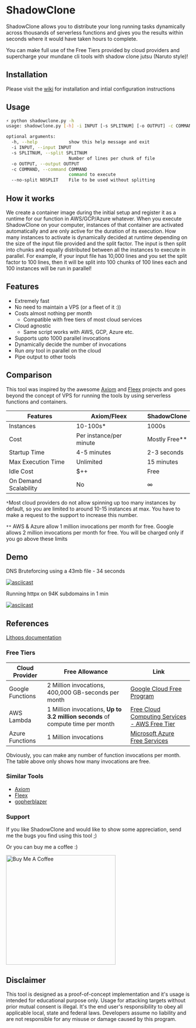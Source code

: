 # ShadowClone
ShadowClone allows you to  distribute your long running tasks dynamically across thousands of serverless functions and gives you the results within seconds where it would have taken hours to complete.

You can make full use of the Free Tiers provided by cloud providers and supercharge your mundane cli tools with shadow clone jutsu (Naruto style)!

## Installation
Please visit the [wiki](https://github.com/fyoorer/ShadowClone/wiki) for installation and intial configuration instructions

## Usage
```bash
⚡ python shadowclone.py -h
usage: shadowclone.py [-h] -i INPUT [-s SPLITNUM] [-o OUTPUT] -c COMMAND

optional arguments:
  -h, --help            show this help message and exit
  -i INPUT, --input INPUT
  -s SPLITNUM, --split SPLITNUM
                        Number of lines per chunk of file
  -o OUTPUT, --output OUTPUT
  -c COMMAND, --command COMMAND
                        command to execute
  --no-split NOSPLIT    File to be used without splitting

```

## How it works
We create a container image during the initial setup and register it as a runtime for our function in AWS/GCP/Azure whatever. When you execute ShadowClone on your computer,  instances of that container are activated automatically and are only active for the duration of its execution. How many instances to activate is dynamically decided at runtime depending on the size of the input file provided and the split factor. The input is then split into chunks and equally distributed between all the instances to execute in parallel. For example, if your input file has 10,000 lines and you set the split factor to 100 lines, then it will be split into 100 chunks of 100 lines each and 100 instances will be run in parallel! 

## Features
- Extremely fast
- No need to maintain a VPS (or a fleet of it :)) 
- Costs almost nothing per month
	- Compatible with free tiers of most cloud services
- Cloud agnostic 
	- Same script works with AWS, GCP, Azure etc.
- Supports upto 1000 parallel invocations
- Dynamically decide the number of invocations
- Run *any* tool in parallel on the cloud
- Pipe output to other tools 

## Comparison
This tool was inspired by the awesome [Axiom](https://github.com/pry0cc/axiom) and [Fleex](https://github.com/FleexSecurity/fleex) projects and goes beyond the concept of VPS for running the tools by using serverless functions and containers. 

| Features              | Axiom/Fleex             | ShadowClone   |
| --------------------- | ----------------------- | ------------- |
| Instances             | 10-100s*                 | 1000s         |
| Cost                  | Per instance/per minute | Mostly Free** |
| Startup Time          | 4-5 minutes             | 2-3 seconds   |
| Max Execution Time	| Unlimited		  | 15 minutes    |
| Idle Cost                 | $++                     | Free          |
| On Demand Scalability | No                      |        ∞        |

`*`Most cloud providers do not allow spinning up too many instances by default, so you are limited to around 10-15 instances at max. You have to make a request to the support to increase this number. 

`**` AWS & Azure allow 1 million invocations per month for free. Google allows 2 million invocations per month for free. You will be charged only if you go above these limits


## Demo
DNS Bruteforcing using a 43mb file - 34 seconds

[![asciicast](https://asciinema.org/a/lISleX6xohoiEx8N7PozjySEq.svg)](https://asciinema.org/a/lISleX6xohoiEx8N7PozjySEq)

Running httpx on 94K subdomains in 1 min

[![asciicast](https://asciinema.org/a/GSwuqyd9X4JfXGlqQEFiDdefi.svg)](https://asciinema.org/a/GSwuqyd9X4JfXGlqQEFiDdefi)

## References
[Lithops documentation](https://lithops-cloud.github.io/docs/index.html)


### Free Tiers

| Cloud Provider   | Free Allowance                                                                       | Link                                                                                           |
| ---------------- | ------------------------------------------------------------------------------- | ---------------------------------------------------------------------------------------------- |
| Google Functions | 2 Million invocations, 400,000 GB-seconds per month                             | [Google Cloud Free Program](https://cloud.google.com/free/docs/gcp-free-tier/#cloud-functions) |
| AWS  Lambda      | 1 Million invocations,  **Up to 3.2 million seconds** of compute time per month | [Free Cloud Computing Services - AWS Free Tier](https://aws.amazon.com/free/)                  |
| Azure Functions  | 1 Million   invocations                                                         | [Microsoft Azure Free Services](https://azure.microsoft.com/en-ca/free/)                                                                                               |

Obviously, you can make any number of function invocations per month. The table above only shows how many invocations are free.

### Similar Tools
- [Axiom](https://github.com/pry0cc/axiom)
- [Fleex](https://github.com/FleexSecurity/fleex)
- [gopherblazer](https://github.com/0xdevalias/gopherblazer)

### Support
If you like ShadowClone and would like to show some appreciation, send me the bugs you find using this tool ;) 

Or you can buy me a coffee :)

<a href="https://www.buymeacoffee.com/fyoorer" target="_blank"><img src="https://cdn.buymeacoffee.com/buttons/default-black.png" alt="Buy Me A Coffee" width=300px> </a>

## Disclaimer
This tool is designed as a proof-of-concept implementation and it's usage is intended for educational purpose only. Usage
for attacking targets without prior mutual consent is illegal. It's the end user's responsibility to obey all applicable local, state and federal laws. Developers assume no liability and are not responsible for any misuse or damage caused by this program. 
